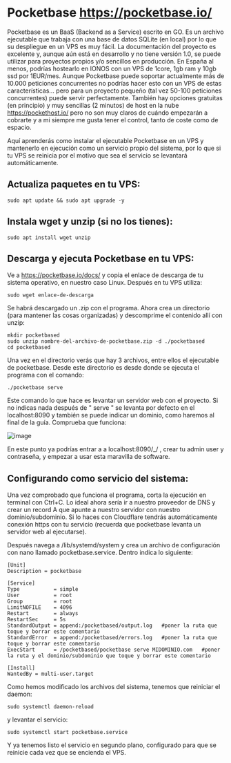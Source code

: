 # Pocketbase https://pocketbase.io/
Pocketbase es un BaaS (Backend as a Service) escrito en GO. Es un archivo ejecutable que trabaja con una base de datos SQLite (en local) por lo que su despliegue en un VPS es muy fácil. La documentación del proyecto es excelente y, aunque aún está en desarrollo y no tiene versión 1.0, se puede utilizar para proyectos propios y/o sencillos en producción. En España al menos, podrías hostearlo en IONOS con un VPS de 1core, 1gb ram y 10gb ssd por 1EUR/mes. Aunque Pocketbase puede soportar actualmente más de 10.000 peticiones concurrentes no podrías hacer esto con un VPS de estas características... pero para un proyecto pequeño (tal vez 50-100 peticiones concurrentes) puede servir perfectamente. También hay opciones gratuitas (en principio) y muy sencillas (2 minutos) de host en la nube https://pockethost.io/ pero no son muy claros de cuándo empezarán a cobrarte y a mi siempre me gusta tener el control, tanto de coste como de espacio.

Aquí aprenderás como instalar el ejecutable Pocketbase en un VPS y mantenerlo en ejecución como un servicio propio del sistema, por lo que si tu VPS se reinicia por el motivo que sea el servicio se levantará automáticamente.

## Actualiza paquetes en tu VPS:
```
sudo apt update && sudo apt upgrade -y
```

## Instala wget y unzip (si no los tienes):
```
sudo apt install wget unzip
```

## Descarga y ejecuta Pocketbase en tu VPS:
Ve a https://pocketbase.io/docs/ y copia el enlace de descarga de tu sistema operativo, en nuestro caso Linux. Después en tu VPS utiliza:
```
sudo wget enlace-de-descarga
```

Se habrá descargado un .zip con el programa. Ahora crea un directorio (para mantener las cosas organizadas) y descomprime el contenido allí con unzip:
```
mkdir pocketbased
sudo unzip nombre-del-archivo-de-pocketbase.zip -d ./pocketbased
cd pocketbased
```

Una vez en el directorio verás que hay 3 archivos, entre ellos el ejecutable de pocketbase. Desde este directorio es desde donde se ejecuta el programa con el comando:
```
./pocketbase serve
```

Este comando lo que hace es levantar un servidor web con el proyecto. Si no indicas nada después de " serve " se levanta por defecto en el localhost:8090 y también se puede indicar un dominio, como haremos al final de la guía. Comprueba que funciona:

![image](https://github.com/user-attachments/assets/12b2bbea-73e6-4b35-b72d-18f7c5969c25)

En este punto ya podrías entrar a a localhost:8090/_/ , crear tu admin user y contraseña, y empezar a usar esta maravilla de software.

## Configurando como servicio del sistema:
Una vez comprobado que funciona el programa, corta la ejecución en terminal con Ctrl+C. Lo ideal ahora sería ir a nuestro proveedor de DNS y crear un record A que apunte a nuestro servidor con nuestro dominio/subdominio. Si lo haces con Cloudflare tendrás automáticamente conexión https con tu servicio (recuerda que pocketbase levanta un servidor web al ejecutarse).

Después navega a /lib/systemd/system y crea un archivo de configuración con nano llamado pocketbase.service. Dentro indica lo siguiente:
```
[Unit]
Description = pocketbase

[Service]
Type           = simple
User           = root
Group          = root
LimitNOFILE    = 4096
Restart        = always
RestartSec     = 5s
StandardOutput = append:/pocketbased/output.log   #poner la ruta que toque y borrar este comentario
StandardError  = append:/pocketbased/errors.log   #poner la ruta que toque y borrar este comentario
ExecStart      = /pocketbased/pocketbase serve MIDOMINIO.com   #poner la ruta y el dominio/subdominio que toque y borrar este comentario

[Install]
WantedBy = multi-user.target
```

Como hemos modificado los archivos del sistema, tenemos que reiniciar el daemon:
```
sudo systemctl daemon-reload
```
y levantar el servicio:
```
sudo systemctl start pocketbase.service
```

Y ya tenemos listo el servicio en segundo plano, configurado para que se reinicie cada vez que se encienda el VPS.
